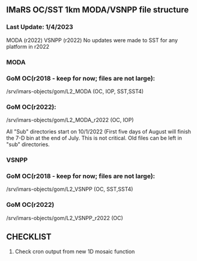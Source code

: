 ## IMaRS OC/SST 1km MODA/VSNPP file structure
### Last Update: 1/4/2023

MODA (r2022)
VSNPP (r2022)
No updates were made to SST for any platform in r2022

### MODA
### GoM OC(r2018 - keep for now; files are not large):
/srv/imars-objects/gom/L2_MODA (OC, IOP, SST,SST4)

### GoM OC(r2022):
/srv/imars-objects/gom/L2_MODA_r2022 (OC, IOP)

All "Sub" directories start on 10/1/2022 (First five days of August will finish the 7-D bin at the end of July. This is not critical. Old files can be left in "sub" directories.


### VSNPP 
### GoM OC(r2018 - keep for now; files are not large):
/srv/imars-objects/gom/L2_VSNPP (OC, SST,SST4)

### GoM OC(r2022)
/srv/imars-objects/gom/L2_VSNPP_r2022 (OC)

## CHECKLIST
1. Check cron output from new 1D mosaic function
